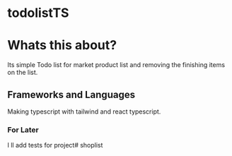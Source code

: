 # todolistTS
# Whats this about?

Its simple Todo list for market product list and removing the finishing items on the list.


## Frameworks and Languages
Making typescript with tailwind and react typescript.


### For Later

I ll add tests for project# shoplist
